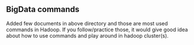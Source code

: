 

## BigData commands


Added few documents in above directory and those are most used commands in Hadoop. If you follow/practice those, it would give good idea about how to use commands and play around in hadoop cluster(s).

